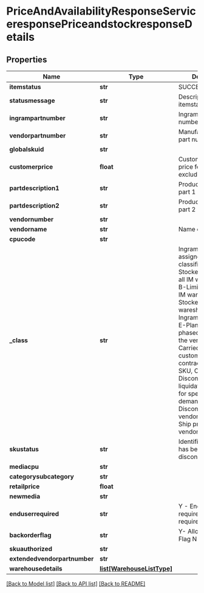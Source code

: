 # PriceAndAvailabilityResponseServiceresponsePriceandstockresponseDetails

## Properties
Name | Type | Description | Notes
------------ | ------------- | ------------- | -------------
**itemstatus** | **str** | SUCCESS or FAILED | [optional] 
**statusmessage** | **str** | Description of itemstatus | [optional] 
**ingrampartnumber** | **str** | Ingram Micro part number | [optional] 
**vendorpartnumber** | **str** | Manufacturer/Vendor part number | [optional] 
**globalskuid** | **str** |  | [optional] 
**customerprice** | **float** | Customer specific price for the product, excluding taxes | [optional] 
**partdescription1** | **str** | Product description part 1 | [optional] 
**partdescription2** | **str** | Product description part 2 | [optional] 
**vendornumber** | **str** |  | [optional] 
**vendorname** | **str** | Name of the vendor | [optional] 
**cpucode** | **str** |  | [optional] 
**_class** | **str** | Ingram Micro assigned product classification -  A-Stocked product in all IM warehouses, B-Limited stock in IM warehouses, C-Stocked in fewer wareshouses, D-Ingram discontinued, E-Planned to be phased out as per the vendor, F-Carried for specific customer as per the contract, N-New SKU, O-Discontinued to be liquidated, S-Order for specialized demand, V-Discontinued by vendor, X-Direct Ship products from vendor | [optional] 
**skustatus** | **str** | Identifies if the SKU has been discontinued. | [optional] 
**mediacpu** | **str** |  | [optional] 
**categorysubcategory** | **str** |  | [optional] 
**retailprice** | **float** |  | [optional] 
**newmedia** | **str** |  | [optional] 
**enduserrequired** | **str** | Y - End user required N - Not required End user | [optional] 
**backorderflag** | **str** | Y- Allow Backorder Flag N- Not allowed | [optional] 
**skuauthorized** | **str** |  | [optional] 
**extendedvendorpartnumber** | **str** |  | [optional] 
**warehousedetails** | [**list[WarehouseListType]**](WarehouseListType.md) |  | [optional] 

[[Back to Model list]](../README.md#documentation-for-models) [[Back to API list]](../README.md#documentation-for-api-endpoints) [[Back to README]](../README.md)

